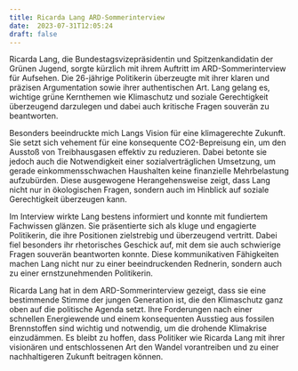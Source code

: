 ```yaml
---
title: Ricarda Lang ARD-Sommerinterview
date:  2023-07-31T12:05:24
draft: false
---
```


Ricarda Lang, die Bundestagsvizepräsidentin und Spitzenkandidatin der Grünen Jugend, sorgte kürzlich mit ihrem Auftritt im ARD-Sommerinterview für Aufsehen. Die 26-jährige Politikerin überzeugte mit ihrer klaren und präzisen Argumentation sowie ihrer authentischen Art. Lang gelang es, wichtige grüne Kernthemen wie Klimaschutz und soziale Gerechtigkeit überzeugend darzulegen und dabei auch kritische Fragen souverän zu beantworten.

Besonders beeindruckte mich Langs Vision für eine klimagerechte Zukunft. Sie setzt sich vehement für eine konsequente CO2-Bepreisung ein, um den Ausstoß von Treibhausgasen effektiv zu reduzieren. Dabei betonte sie jedoch auch die Notwendigkeit einer sozialverträglichen Umsetzung, um gerade einkommensschwachen Haushalten keine finanzielle Mehrbelastung aufzubürden. Diese ausgewogene Herangehensweise zeigt, dass Lang nicht nur in ökologischen Fragen, sondern auch im Hinblick auf soziale Gerechtigkeit überzeugen kann.

Im Interview wirkte Lang bestens informiert und konnte mit fundiertem Fachwissen glänzen. Sie präsentierte sich als kluge und engagierte Politikerin, die ihre Positionen zielstrebig und überzeugend vertritt. Dabei fiel besonders ihr rhetorisches Geschick auf, mit dem sie auch schwierige Fragen souverän beantworten konnte. Diese kommunikativen Fähigkeiten machen Lang nicht nur zu einer beeindruckenden Rednerin, sondern auch zu einer ernstzunehmenden Politikerin.

Ricarda Lang hat in dem ARD-Sommerinterview gezeigt, dass sie eine bestimmende Stimme der jungen Generation ist, die den Klimaschutz ganz oben auf die politische Agenda setzt. Ihre Forderungen nach einer schnellen Energiewende und einem konsequenten Ausstieg aus fossilen Brennstoffen sind wichtig und notwendig, um die drohende Klimakrise einzudämmen. Es bleibt zu hoffen, dass Politiker wie Ricarda Lang mit ihrer visionären und entschlossenen Art den Wandel vorantreiben und zu einer nachhaltigeren Zukunft beitragen können.
